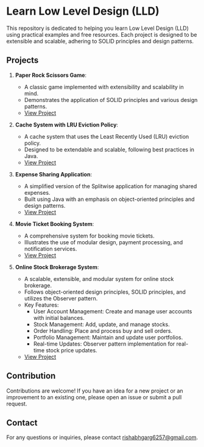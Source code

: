 # Learn Low Level Design (LLD)

This repository is dedicated to helping you learn Low Level Design (LLD) using practical examples and free resources. Each project is designed to be extensible and scalable, adhering to SOLID principles and design patterns.

## Projects

1. **Paper Rock Scissors Game**:
   - A classic game implemented with extensibility and scalability in mind.
   - Demonstrates the application of SOLID principles and various design patterns.
   - [View Project](./PaperRockScissorsGame)

2. **Cache System with LRU Eviction Policy**:
   - A cache system that uses the Least Recently Used (LRU) eviction policy.
   - Designed to be extendable and scalable, following best practices in Java.
   - [View Project](./lru-cache)

3. **Expense Sharing Application**:
   - A simplified version of the Splitwise application for managing shared expenses.
   - Built using Java with an emphasis on object-oriented principles and design patterns.
   - [View Project](./Splitwise)

4. **Movie Ticket Booking System**:
   - A comprehensive system for booking movie tickets.
   - Illustrates the use of modular design, payment processing, and notification services.
   - [View Project](./MovieTicketBookingSystem)

5. **Online Stock Brokerage System**:
   - A scalable, extensible, and modular system for online stock brokerage.
   - Follows object-oriented design principles, SOLID principles, and utilizes the Observer pattern.
   - Key Features:
      - User Account Management: Create and manage user accounts with initial balances.
      - Stock Management: Add, update, and manage stocks.
      - Order Handling: Place and process buy and sell orders.
      - Portfolio Management: Maintain and update user portfolios.
      - Real-time Updates: Observer pattern implementation for real-time stock price updates.
   - [View Project](./OnlineStockBrokerageSystem)

## Contribution

Contributions are welcome! If you have an idea for a new project or an improvement to an existing one, please open an issue or submit a pull request.

## Contact

For any questions or inquiries, please contact [rishabhgarg6257@gmail.com](mailto:rishabhgarg6257@gmail.com).